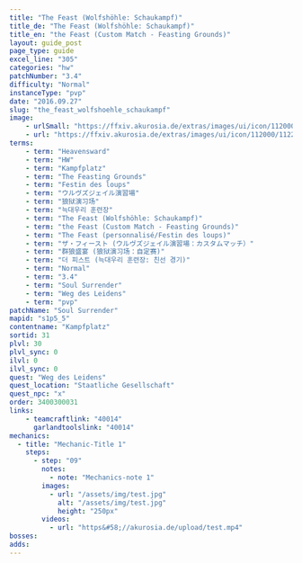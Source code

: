 ```yaml
---
title: "The Feast (Wolfshöhle: Schaukampf)"
title_de: "The Feast (Wolfshöhle: Schaukampf)"
title_en: "the Feast (Custom Match - Feasting Grounds)"
layout: guide_post
page_type: guide
excel_line: "305"
categories: "hw"
patchNumber: "3.4"
difficulty: "Normal"
instanceType: "pvp"
date: "2016.09.27"
slug: "the_feast_wolfshoehle_schaukampf"
image:
    - urlSmall: "https://ffxiv.akurosia.de/extras/images/ui/icon/112000/112287.png"
    - url: "https://ffxiv.akurosia.de/extras/images/ui/icon/112000/112287.png"
terms:
    - term: "Heavensward"
    - term: "HW"
    - term: "Kampfplatz"
    - term: "The Feasting Grounds"
    - term: "Festin des loups"
    - term: "ウルヴズジェイル演習場"
    - term: "狼狱演习场"
    - term: "늑대우리 훈련장"
    - term: "The Feast (Wolfshöhle: Schaukampf)"
    - term: "the Feast (Custom Match - Feasting Grounds)"
    - term: "The Feast (personnalisé/Festin des loups)"
    - term: "ザ・フィースト (ウルヴズジェイル演習場：カスタムマッチ）"
    - term: "群狼盛宴 (狼狱演习场：自定赛)"
    - term: "더 피스트 (늑대우리 훈련장: 친선 경기)"
    - term: "Normal"
    - term: "3.4"
    - term: "Soul Surrender"
    - term: "Weg des Leidens"
    - term: "pvp"
patchName: "Soul Surrender"
mapid: "s1p5_5"
contentname: "Kampfplatz"
sortid: 31
plvl: 30
plvl_sync: 0
ilvl: 0
ilvl_sync: 0
quest: "Weg des Leidens"
quest_location: "Staatliche Gesellschaft"
quest_npc: "x"
order: 3400300031
links:
    - teamcraftlink: "40014"
      garlandtoolslink: "40014"
mechanics:
  - title: "Mechanic-Title 1"
    steps:
      - step: "09"
        notes:
          - note: "Mechanics-note 1"
        images:
          - url: "/assets/img/test.jpg"
            alt: "/assets/img/test.jpg"
            height: "250px"
        videos:
          - url: "https&#58;//akurosia.de/upload/test.mp4"
bosses:
adds:
---
```

